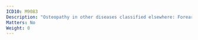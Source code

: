 ```yaml
---
ICD10: M9083
Description: "Osteopathy in other diseases classified elsewhere: Forearm"
Matters: No
Weight: 0
---
```

